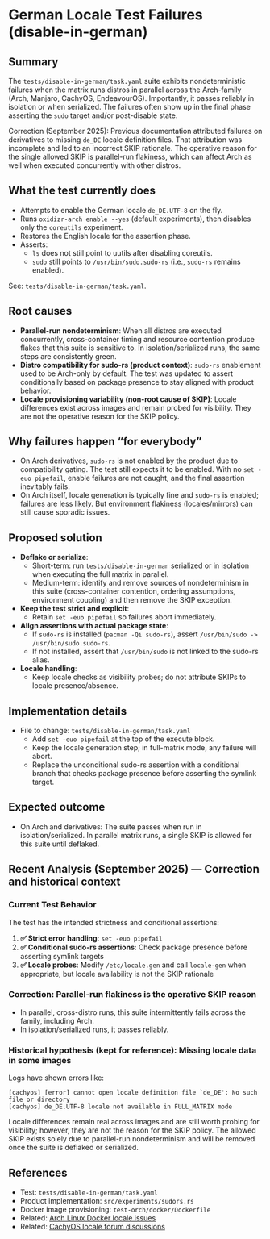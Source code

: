 # German Locale Test Failures (disable-in-german)

## Summary

The `tests/disable-in-german/task.yaml` suite exhibits nondeterministic failures when the matrix runs distros in parallel across the Arch-family (Arch, Manjaro, CachyOS, EndeavourOS). Importantly, it passes reliably in isolation or when serialized. The failures often show up in the final phase asserting the `sudo` target and/or post-disable state.

Correction (September 2025): Previous documentation attributed failures on derivatives to missing `de_DE` locale definition files. That attribution was incomplete and led to an incorrect SKIP rationale. The operative reason for the single allowed SKIP is parallel-run flakiness, which can affect Arch as well when executed concurrently with other distros.

## What the test currently does

- Attempts to enable the German locale `de_DE.UTF-8` on the fly.
- Runs `oxidizr-arch enable --yes` (default experiments), then disables only the `coreutils` experiment.
- Restores the English locale for the assertion phase.
- Asserts:
  - `ls` does not still point to uutils after disabling coreutils.
  - `sudo` still points to `/usr/bin/sudo.sudo-rs` (i.e., `sudo-rs` remains enabled).

See: `tests/disable-in-german/task.yaml`.

## Root causes

- __Parallel-run nondeterminism__: When all distros are executed concurrently, cross-container timing and resource contention produce flakes that this suite is sensitive to. In isolation/serialized runs, the same steps are consistently green.
- __Distro compatibility for sudo-rs (product context)__: `sudo-rs` enablement used to be Arch-only by default. The test was updated to assert conditionally based on package presence to stay aligned with product behavior.
- __Locale provisioning variability (non-root cause of SKIP)__: Locale differences exist across images and remain probed for visibility. They are not the operative reason for the SKIP policy.

## Why failures happen “for everybody”

- On Arch derivatives, `sudo-rs` is not enabled by the product due to compatibility gating. The test still expects it to be enabled. With no `set -euo pipefail`, enable failures are not caught, and the final assertion inevitably fails.
- On Arch itself, locale generation is typically fine and `sudo-rs` is enabled; failures are less likely. But environment flakiness (locales/mirrors) can still cause sporadic issues.

## Proposed solution

- __Deflake or serialize__:
  - Short-term: run `tests/disable-in-german` serialized or in isolation when executing the full matrix in parallel.
  - Medium-term: identify and remove sources of nondeterminism in this suite (cross-container contention, ordering assumptions, environment coupling) and then remove the SKIP exception.
- __Keep the test strict and explicit__:
  - Retain `set -euo pipefail` so failures abort immediately.
- __Align assertions with actual package state__:
  - If `sudo-rs` is installed (`pacman -Qi sudo-rs`), assert `/usr/bin/sudo -> /usr/bin/sudo.sudo-rs`.
  - If not installed, assert that `/usr/bin/sudo` is not linked to the sudo-rs alias.
- __Locale handling__:
  - Keep locale checks as visibility probes; do not attribute SKIPs to locale presence/absence.

## Implementation details

- File to change: `tests/disable-in-german/task.yaml`
  - Add `set -euo pipefail` at the top of the execute block.
  - Keep the locale generation step; in full-matrix mode, any failure will abort.
  - Replace the unconditional sudo-rs assertion with a conditional branch that checks package presence before asserting the symlink target.

## Expected outcome

- On Arch and derivatives: The suite passes when run in isolation/serialized. In parallel matrix runs, a single SKIP is allowed for this suite until deflaked.

## Recent Analysis (September 2025) — Correction and historical context

### Current Test Behavior

The test has the intended strictness and conditional assertions:

1. **✅ Strict error handling**: `set -euo pipefail`
2. **✅ Conditional sudo-rs assertions**: Check package presence before asserting symlink targets
3. **✅ Locale probes**: Modify `/etc/locale.gen` and call `locale-gen` when appropriate, but locale availability is not the SKIP rationale

### Correction: Parallel-run flakiness is the operative SKIP reason

- In parallel, cross-distro runs, this suite intermittently fails across the family, including Arch.
- In isolation/serialized runs, it passes reliably.

### Historical hypothesis (kept for reference): Missing locale data in some images

Logs have shown errors like:

```
[cachyos] [error] cannot open locale definition file `de_DE': No such file or directory
[cachyos] de_DE.UTF-8 locale not available in FULL_MATRIX mode
```

Locale differences remain real across images and are still worth probing for visibility; however, they are not the reason for the SKIP policy. The allowed SKIP exists solely due to parallel-run nondeterminism and will be removed once the suite is deflaked or serialized.

## References

- Test: `tests/disable-in-german/task.yaml`
- Product implementation: `src/experiments/sudors.rs`
- Docker image provisioning: `test-orch/docker/Dockerfile`
- Related: [Arch Linux Docker locale issues](https://bbs.archlinux.org/viewtopic.php?id=253198)
- Related: [CachyOS locale forum discussions](https://discuss.cachyos.org/t/i-messed-up-my-locale/4361)

